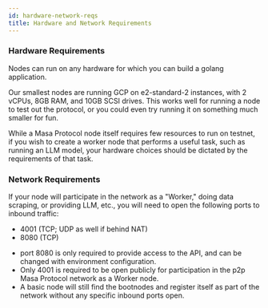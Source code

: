 ```yaml
---
id: hardware-network-reqs
title: Hardware and Network Requirements
---
```

### Hardware Requirements

Nodes can run on any hardware for which you can build a golang application.

Our smallest nodes are running GCP on e2-standard-2 instances, with 2 vCPUs, 8GB RAM, and 10GB SCSI drives. This works well for running a node to test out the protocol, or you could even try running it on something much smaller for fun.

While a Masa Protocol node itself requires few resources to run on testnet, if you wish to create a worker node that performs a useful task, such as running an LLM model, your hardware choices should be dictated by the requirements of that task.

### Network Requirements

If your node will participate in the network as a "Worker," doing data scraping, or providing LLM, etc., you will need to open the following ports to inbound traffic:

- 4001 (TCP; UDP as well if behind NAT)
- 8080 (TCP)

* port 8080 is only required to provide access to the API, and can be changed with environment configuration.
* Only 4001 is required to be open publicly for participation in the p2p Masa Protocol network as a Worker node.
* A basic node will still find the bootnodes and register itself as part of the network without any specific inbound ports open.


